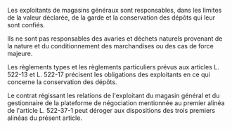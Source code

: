 Les exploitants de magasins généraux sont responsables, dans les limites de la valeur déclarée, de la garde et la conservation des dépôts qui leur sont confiés. 


Ils ne sont pas responsables des avaries et déchets naturels provenant de la nature et du conditionnement des marchandises ou des cas de force majeure. 


Les règlements types et les règlements particuliers prévus aux articles L. 522-13 et L. 522-17 précisent les obligations des exploitants en ce qui concerne la conservation des dépôts. 


Le contrat régissant les relations de l'exploitant du magasin général et du gestionnaire de la plateforme de négociation mentionnée au premier alinéa de l'article L. 522-37-1 peut déroger aux dispositions des trois premiers alinéas du présent article.

